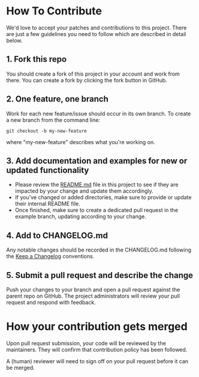 # How To Contribute

We'd love to accept your patches and contributions to this project. There are just a few guidelines you need to follow which are described in detail below.

## 1. Fork this repo

You should create a fork of this project in your account and work from there. You can create a fork by clicking the fork button in GitHub.

## 2. One feature, one branch

Work for each new feature/issue should occur in its own branch. To create a new branch from the command line:
```shell
git checkout -b my-new-feature
```
where "my-new-feature" describes what you're working on.

## 3. Add documentation and examples for new or updated functionality

- Please review the [README.md](README.md) file in this project to see if they are impacted by your change and update them accordingly.
- If you've changed or added directories, make sure to provide or update their internal README file.
- Once finished, make sure to create a dedicated pull request in the example branch, updating according to your change.

## 4. Add to CHANGELOG.md

Any notable changes should be recorded in the CHANGELOG.md following the [Keep a Changelog](https://keepachangelog.com/en/1.0.0/) conventions.

## 5. Submit a pull request and describe the change

Push your changes to your branch and open a pull request against the parent repo on GitHub. The project administrators will review your pull request and respond with feedback.

# How your contribution gets merged

Upon pull request submission, your code will be reviewed by the maintainers. They will confirm that contribution policy has been followed.

A (human) reviewer will need to sign off on your pull request before it can be merged.

